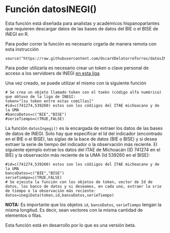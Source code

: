# Función datosINEGI()

Esta función está diseñada para analistas y académicos hispanoparlantes que requieren descargar datos de las bases de datos del BIE o el BISE de INEGI en R.

Para poder correr la función es necesario crgarla de manera remota con esta instrucción

```{r}
source("https://raw.githubusercontent.com/OscarVDelatorreTorres/datosINEGI/main/datosINEGI.R")
```
Para poder utilizarla es necesario crear un token o clave personal de acceso a los servidoers de INEGI [en esta liga](https://www.inegi.org.mx/app/desarrolladores/generatoken/Usuarios/token_Verify)

Una vez creado, se puede utilizar el mismo con la siguiente función

```{r}
# Se crea un objeto llamado token con el toekn (código alfa numérico) que obtuvo de la liga de INEGI:
token="[su token entre estas comillas]"
#id=c(741274,539260) estos son los códiigos del ITAE michoacano y de la UMA
#bancoDatos=c("BIE","BISE")
#serieTiempo=c(TRUE,FALSE)
```

La función `datosIngegi()` es la encargada de extraer los datos de las bases de datos de INEGI. Solo hay que especificar el Id del indicador (encontrado en el BIE o el BISE), las siglas de la bace de datos (BIE o BISE) y si desea extraer la serie de tiempo del indicador o la observación más reciente. El siguiente ejemplo extrae los datos del ITAE de Michoacán (ID 741274 en el BIE) y la observación más reciente de la UMA (Id 539260 en el BISE):

```{r}
#id=c(741274,539260) estos son los códiigos del ITAE michoacano y de la UMA
bancoDatos=c("BIE","BISE")
serieTiempo=c(TRUE,FALSE)
# Se ejecuta la función con los objetos de token, vector de Id de datos, los banco de datos y si deseamos, en cada uno, extraer la srie de tiempo o la observación más reciente:
datos=inegiData(token,id,bancoDatos,serieTiempo)
```

**NOTA:** Es importante que los objetos `id`, `bancoDatos`, `serieTiempo` tengan la misma longitud. Es decir, sean vectores con la misma cantidad de elementos o filas.

Esta función está en desarrollo por lo que es una versión beta.
